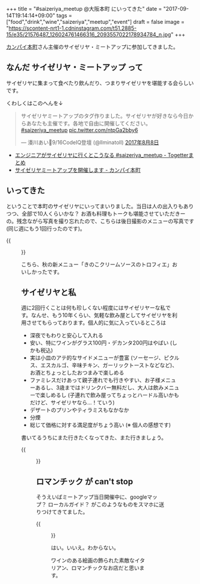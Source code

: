 +++
title = "#saizeriya_meetup @大阪本町 にいってきた"
date = "2017-09-14T19:14:14+09:00"
tags = ["food","drink","wine","saizeriya","meetup","event"]
draft = false
image = "https://scontent-nrt1-1.cdninstagram.com/t51.2885-15/e35/21576487_126024761466316_2093557022178934784_n.jpg"
+++

[カンパイ本町](https://knp-honmachi.net/)さん主催のサイゼリヤ・ミートアップに参加してきました。

## なんだ サイゼリヤ・ミートアップ って

サイゼリヤに集まって食べたり飲んだり、つまりサイゼリヤを堪能する会らしいです。

くわしくはこのへんを↓

<blockquote class="twitter-tweet" data-conversation="none" data-lang="ja"><p lang="ja" dir="ltr">サイゼリヤミートアップのタグ作りました。サイゼリヤが好きなら今日からあなたも主催です。各地で自由に開催してください。<a href="https://twitter.com/hashtag/saizeriya_meetup?src=hash">#saizeriya_meetup</a> <a href="https://t.co/ntpGa2bby6">pic.twitter.com/ntpGa2bby6</a></p>&mdash; 湊川あい🌱9/16CodeIQ登壇 (@llminatoll) <a href="https://twitter.com/llminatoll/status/894823333589536769">2017年8月8日</a></blockquote>
<script async src="//platform.twitter.com/widgets.js" charset="utf-8"></script>

- [エンジニアがサイゼリヤに行くとこうなる #saizeriya_meetup - Togetterまとめ](https://togetter.com/li/1138341)
- [サイゼリヤミートアップを開催します - カンパイ本町](https://knp-honmachi.net/event/saizeriya/)

## いってきた

ということで本町のサイゼリヤにいってまいりました。当日は人の出入りもありつつ、全部で10人くらいかな？ お酒も料理もトークも堪能させていただきーの。残念ながら写真を撮り忘れたので、こちらは後日撮影のメニューの写真です(同じ週にもう1回行ったのです)。

{{<figure src="https://scontent-nrt1-1.cdninstagram.com/t51.2885-15/e35/21576487_126024761466316_2093557022178934784_n.jpg" link="https://www.instagram.com/p/BY4UimChOon/">}}

こちら、秋の新メニュー「きのこクリームソースのトロフィエ」おいしかったです。

## サイゼリヤと私

週に2回行くことは何も珍しくない程度にはサイゼリヤーな私です。なんせ、もう10年くらい、気軽な飲み屋としてサイゼリヤを利用させてもらっております。個人的に気に入っているところは

- 深夜でもわりと安心して入れる
- 安い、特にワインがグラス100円・デカンタ200円はやばい (しかも税込)
- 実は小皿のアテ的なサイドメニューが豊富 (ソーセージ、ピクルス、エスカルゴ、辛味チキン、ガーリックトーストなどなど)、お酒とちょっとしたおつまみで楽しめる
- ファミレスだけあって親子連れでも行きやすい、お子様メニューあるし、3歳まではドリンクバー無料だし、大人は飲みメニューで楽しめるし (子連れで飲み屋ってちょっとハードル高いかもだけど、サイゼリヤなら…！ていう)
- デザートのプリンやティラミスもなかなか
- 分煙
- 総じて価格に対する満足度がちょう高い (※ 個人の感想です)

書いてるうちにまた行きたくなってきた、また行きましょう。

{{<figure src="/media/201709/saizeriya2013.jpg" title="発掘された 2012〜3年ごろのサイゼリヤの様子です">}}

## ロマンチック が can't stop

そうえいばミートアップ当日開催中に、googleマップ？ ローカルガイド？ がこのようなものをスマホに送りつけてきてました。

{{<figure src="/media/201709/saizeriya-meetup.jpg">}}

はい。いいえ。わからない。

ワインのある絵画の飾られた素敵なイタリアン、ロマンチックなお店だと思います。

